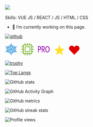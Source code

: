 ![](https://scontent.fdac7-1.fna.fbcdn.net/v/t39.30808-6/240809561_3041224952816713_8800020903784003430_n.jpg?_nc_cat=108&ccb=1-7&_nc_sid=e3f864&_nc_eui2=AeFDXnICP_JMqMl2126sQebBJG22M3bBLnQkbbYzdsEudFTfD1U33Ow72zAAcJ7M0iEM9xu9De7Bmxjw3tOF0GEd&_nc_ohc=M5aB1JYvie0AX8yJOk0&_nc_ht=scontent.fdac7-1.fna&oh=00_AfDJhOmGM4lEeBHXuhMXxWh3PMHuitTGaX0mOgYoTSgIaQ&oe=63F26D47)



Skills: VUE JS / REACT / JS / HTML / CSS

- 🔭 I’m currently working on this page. 


[<img src='https://cdn.jsdelivr.net/npm/simple-icons@3.0.1/icons/github.svg' alt='github' height='40'>](https://github.com/TanjimAshik)  

<a href='https://archiveprogram.github.com/'><img src='https://raw.githubusercontent.com/acervenky/animated-github-badges/master/assets/acbadge.gif' width='40' height='40'></a> <a href='https://docs.github.com/en/developers'><img src='https://raw.githubusercontent.com/acervenky/animated-github-badges/master/assets/devbadge.gif' width='40' height='40'></a> <a href='https://github.com/pricing'><img src='https://raw.githubusercontent.com/acervenky/animated-github-badges/master/assets/pro.gif' width='40' height='40'></a> <a href='https://stars.github.com/'><img src='https://raw.githubusercontent.com/acervenky/animated-github-badges/master/assets/starbadge.gif' width='35' height='35'></a> <a href='https://docs.github.com/en/github/supporting-the-open-source-community-with-github-sponsors'><img src='https://raw.githubusercontent.com/acervenky/animated-github-badges/master/assets/sponsorbadge.gif' width='35' height='35'></a> 

[![trophy](https://github-profile-trophy.vercel.app/?username=TanjimAshik)](https://github.com/ryo-ma/github-profile-trophy)

[![Top Langs](https://github-readme-stats.vercel.app/api/top-langs/?username=TanjimAshik)](https://github.com/anuraghazra/github-readme-stats)

![GitHub stats](https://github-readme-stats.vercel.app/api?username=TanjimAshik&show_icons=true&count_private=true)  

![GitHub Activity Graph](https://activity-graph.herokuapp.com/graph?username=TanjimAshik)  

![GitHub metrics](https://metrics.lecoq.io/TanjimAshik)  

![GitHub streak stats](https://streak-stats.demolab.com/?user=TanjimAshik)  

![Profile views](https://gpvc.arturio.dev/TanjimAshik)  




